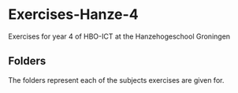 # Exercises-Hanze-4
Exercises for year 4 of HBO-ICT at the Hanzehogeschool Groningen

## Folders
The folders represent each of the subjects exercises are given for.
